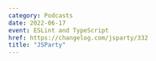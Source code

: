 ```yaml
---
category: Podcasts
date: 2022-06-17
event: ESLint and TypeScript
href: https://changelog.com/jsparty/332
title: "JSParty"
---
```

